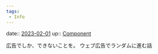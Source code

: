 ```yaml
---
tags:
 - Info
---
```


date:: [2023-02-01](/Daily_Note/2023-02-01.md)
up:: [Component](Bar/Novel/Chaos/Component.md)

広告でしか、できないことを。
ウェブ広告でランダムに進む話
